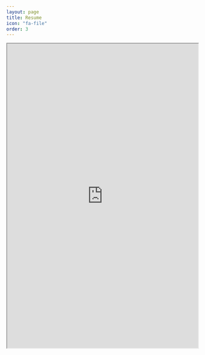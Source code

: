 ```yaml
---
layout: page
title: Resume
icon: "fa-file"
order: 3
---
```

<!-- <embed src="../assests/resume/Resume_v2.pdf" width="800px" height="600px" /> -->
<iframe src="https://drive.google.com/file/d/18Hsnufke2pRUCAaeUegjMM76hR-nkay5/preview" width="100%" height="800em"></iframe>
